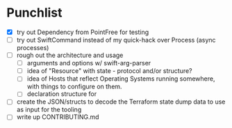 # Punchlist

- [x] try out Dependency from PointFree for testing
- [ ] try out SwiftCommand instead of my quick-hack over Process (async processes)
- [ ] rough out the architecture and usage
    - [ ] arguments and options w/ swift-arg-parser
    - [ ] idea of "Resource" with state - protocol and/or structure?
    - [ ] idea of Hosts that reflect Operating Systems running somewhere, with things to configure on them.
    - [ ] declaration structure for
- [ ] create the JSON/structs to decode the Terraform state dump data to use as input for the tooling
- [ ] write up CONTRIBUTING.md
